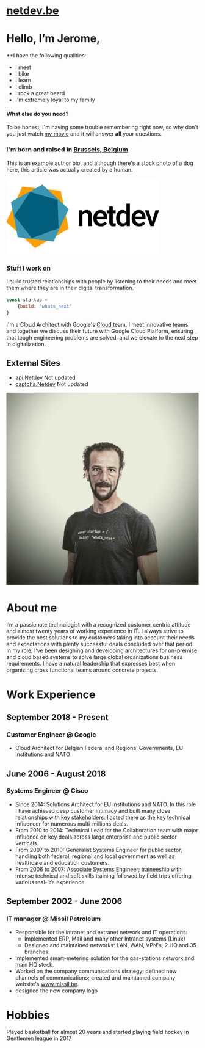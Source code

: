 # [netdev.be](https://v3.netdev.be)

# Hello, I’m Jerome,  

**I have the following qualities:

- I meet
- I bike 
- I learn
- I climb
- I rock a great beard
- I'm extremely loyal to my family

#### What else do you need?

To be honest, I'm having some trouble remembering right now, so why don't you just watch [my movie](https://en.wikipedia.org/wiki/The_Princess_Bride_%28film%29) and it will answer **all** your questions.


### I'm born and raised in [Brussels, Belgium](https://goo.gl/maps/Xhy4aBu1WYrbBHe97)

This is an example author bio, and although there's a stock photo of a dog here, this article was actually created by a human. 

![Yellow Duck](/assets/img/logo.jpg 'Logo')

### Stuff I work on

I build trusted relationships with people by listening to their needs and meet them where they are in their digital transformation.

```javascript
const startup = 
    {build: "whats_next"
}
```
I'm a Cloud Architect with Google's [Cloud](http://cloud.google.com) team. I meet innovative teams and together we discuss their future with Google Cloud Platform, ensuring that tough engineering problems are solved, and we elevate to the next step in digitalization.

## External Sites

* [api.Netdev](http://fb.netdev.be/) Not updated
* [captcha.Netdev](http://web3.netdev.be/) Not updated


![Yellow Duck](/assets/img/avatar.jpg 'avatar')







# About me

I’m a passionate technologist with a recognized  customer centric attitude and almost twenty years of working experience in IT.  I always strive to provide the best solutions to my customers taking into account their needs and expectations with plenty successful deals concluded over that period.  In my role, I’ve been  designing and developing architectures for on-premise and cloud based systems to  solve large global organizations business requirements.  I have a natural leadership that expresses best when organizing cross functional teams around concrete projects. 


# Work Experience


## September  2018 - Present


### Customer Engineer @ Google 


* Cloud  Architect for Belgian Federal and Regional Governments, EU institutions and NATO 


## June  2006 - August 2018


### Systems Engineer @ Cisco 

* Since 2014: Solutions Architect for EU institutions and NATO.  In this role I have achieved deep customer intimacy and built many close relationships with key stakeholders. I acted there  as the key technical influencer for numerous multi-millions deals. 
* From 2010 to 2014: Technical Lead for the Collaboration team with major influence on key deals across large enterprise and public sector verticals. 
* From 2007 to 2010: Generalist Systems Engineer for public sector, handling both federal, regional and local government as well as healthcare and education customers. 
* From 2006 to 2007: Associate Systems Engineer; traineeship with intense technical and soft skills training followed by field trips offering  various real-life experience. 


## September 2002 - June 2006


### IT manager @ Missil Petroleum 



* Responsible for the intranet and extranet network and IT operations:
    * Implemented ERP, Mail and many other Intranet systems (Linux)
    * Designed and maintained networks: LAN, WAN, VPN's; 2 HQ and 35 branches. 
* Implemented smart-metering solution for the  gas-stations network and main HQ stock. 
* Worked on the company communications strategy; defined new channels of communications; created and maintained company website's www.missil.be. 
* designed the new company logo


# Hobbies 

Played basketball for almost 20 years and started playing field hockey in Gentlemen league in 2017
